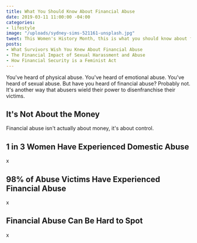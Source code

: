 ```yaml
---
title: What You Should Know About Financial Abuse
date: 2019-03-11 11:00:00 -04:00
categories:
- lifestyle
image: "/uploads/sydney-sims-521161-unsplash.jpg"
tweet: This Women's History Month, this is what you should know about financial abuse.
posts:
- What Survivors Wish You Knew About Financial Abuse
- The Financial Impact of Sexual Harassment and Abuse
- How Financial Security is a Feminist Act
---
```


You've heard of physical abuse. You've heard of emotional abuse. You've heard of sexual abuse. But have you heard of financial abuse? Probably not. It's another way that abusers wield their power to disenfranchise their victims. 

## It's Not About the Money

Financial abuse isn't actually about money, it's about control. 

## 1 in 3 Women Have Experienced Domestic Abuse

x

## 98% of Abuse Victims Have Experienced Financial Abuse

x

## Financial Abuse Can Be Hard to Spot

x